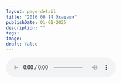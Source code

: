 ```yaml
---
layout: page-detail
title: "2016 06 14 Экадаши"
publishDate: 01-01-2025
description: ""
tags:
image:
draft: false
---
```


<audio title=" - 2016 06 14 Экадаши.mp3" src="/upload/iblock/d57/d57a69ef4deea212b6c2a37392b7b0a2.mp3" controls=""></audio>

  

